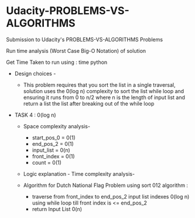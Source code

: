 

# Udacity-PROBLEMS-VS-ALGORITHMS

Submission to Udacity's PROBLEMS-VS-ALGORITHMS Problems

Run time analysis (Worst Case Big-O Notation) of solution

Get Time Taken to run using : time python <filename>

- Design choices -
  - This problem requires that you sort the list in a single traversal, solution uses the 0(log n) complexity to sort the list while loop and ensuring it runs from 0 to n/2 where n is the length of input list and return a list the list after breaking out of the while loop

- TASK 4 : 0(log n)

  - Space complexity analysis-
    - start_pos_0 = 0(1)
    - end_pos_2 = 0(1)
    - input_list = 0(n)
    - front_index = 0(1)
    - count = 0(1)

  - Logic explanation - Time complexity analysis-
  - Algorithm for Dutch National Flag Problem using sort 012 algorithm :
    - traverse from front_index to end_pos_2 input list indexes 0(log n) using while loop till front index is <= end_pos_2
    - return Input List 0(n)
